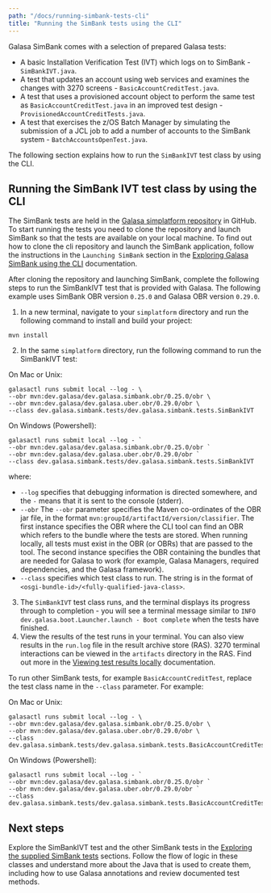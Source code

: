 ```yaml
---
path: "/docs/running-simbank-tests-cli"
title: "Running the SimBank tests using the CLI"
---
```


Galasa SimBank comes with a selection of prepared Galasa tests:

- A basic Installation Verification Test (IVT) which logs on to SimBank  - `SimBankIVT.java`.
- A test that updates an account using web services and examines the changes with 3270 screens - `BasicAccountCreditTest.java`.
- A test that uses a provisioned account object to perform the same test as `BasicAccountCreditTest.java` in an improved test design - `ProvisionedAccountCreditTests.java`.
- A test that exercises the z/OS Batch Manager by simulating the submission of a JCL job to add a number of accounts to the SimBank system - `BatchAccountsOpenTest.java`.

The following section explains how to run the `SimBankIVT` test class by using the CLI. 

## Running the SimBank IVT test class by using the CLI

The SimBank tests are held in the <a href="https://github.com/galasa-dev/simplatform" target="_blank"> Galasa simplatform repository</a> in GitHub. To start running the tests you need to clone the repository and launch SimBank so that the tests are available on your local machine. To find out how to clone the cli repository and launch the SimBank application, follow the instructions in the `Launching SimBank` section in the [Exploring Galasa SimBank using the CLI]() documentation.

After cloning the repository and launching SimBank, complete the following steps to run the SimBankIVT test that is provided with Galasa. The following example uses SimBank OBR version `0.25.0` and Galasa OBR version `0.29.0`.

1. In a new terminal, navigate to your `simplatform` directory and run the following command to install and build your project:

```
mvn install
```

2. In the same `simplatform` directory, run the following command to run the SimBankIVT test:

On Mac or Unix:

```
galasactl runs submit local --log - \
--obr mvn:dev.galasa/dev.galasa.simbank.obr/0.25.0/obr \
--obr mvn:dev.galasa/dev.galasa.uber.obr/0.29.0/obr \
--class dev.galasa.simbank.tests/dev.galasa.simbank.tests.SimBankIVT 
```

On Windows (Powershell):

```
galasactl runs submit local --log - `
--obr mvn:dev.galasa/dev.galasa.simbank.obr/0.25.0/obr `
--obr mvn:dev.galasa/dev.galasa.uber.obr/0.29.0/obr `
--class dev.galasa.simbank.tests/dev.galasa.simbank.tests.SimBankIVT
```

where:

- `--log` specifies that debugging information is directed somewhere, and the `-` means that it is sent to the console (stderr).
- `--obr`  The `--obr` parameter specifies the Maven co-ordinates of the OBR jar file, in the format `mvn:groupId/artifactId/version/classifier`. The first instance specifies the OBR where the  CLI tool can find an OBR which refers to the bundle where the tests are stored. When running locally, all tests must exist in the OBR (or OBRs) that are passed to the tool. The second instance specifies the OBR containing  the bundles that are needed for Galasa to work (for example, Galasa Managers, required dependencies, and the Galasa framework).
- `--class` specifies which test class to run. The string is in the format of `<osgi-bundle-id>/<fully-qualified-java-class>`. 

3. The `SimBankIVT` test class runs, and the terminal displays its progress through to completion - you will see a terminal message similar to `INFO dev.galasa.boot.Launcher.launch - Boot complete` when the tests have finished.
4. View the results of the test runs in your terminal. You can also view results in the `run.log` file in the result archive store (RAS). 3270 terminal interactions can be viewed in the `artifacts` directory in the RAS. Find out more in the [Viewing test results locally](/docs/cli-command-reference/viewing-test-results-cli) documentation. 

To run other SimBank tests, for example `BasicAccountCreditTest`, replace the test class name in the `--class` parameter. For example: 

On Mac or Unix:

```
galasactl runs submit local --log - \
--obr mvn:dev.galasa/dev.galasa.simbank.obr/0.25.0/obr \
--obr mvn:dev.galasa/dev.galasa.uber.obr/0.29.0/obr \
--class dev.galasa.simbank.tests/dev.galasa.simbank.tests.BasicAccountCreditTest 
```

On Windows (Powershell):

```
galasactl runs submit local --log - `
--obr mvn:dev.galasa/dev.galasa.simbank.obr/0.25.0/obr `
--obr mvn:dev.galasa/dev.galasa.uber.obr/0.29.0/obr `
--class dev.galasa.simbank.tests/dev.galasa.simbank.tests.BasicAccountCreditTest
```


## Next steps

Explore the SimBankIVT test and the other SimBank tests in the [Exploring the supplied SimBank tests](exploring-simbank-tests) sections. Follow the flow of logic in these classes and understand more about the Java that is used to create them, including how to use Galasa annotations and review documented test methods.